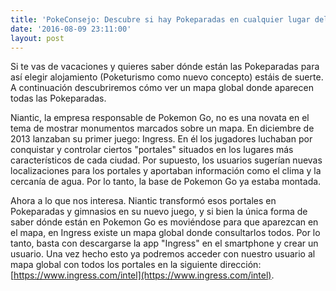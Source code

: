 ```yaml
---
title: 'PokeConsejo: Descubre si hay Pokeparadas en cualquier lugar del mundo'
date: '2016-08-09 23:11:00'
layout: post
---
```

Si te vas de vacaciones y quieres saber dónde están las Pokeparadas para así elegir alojamiento (Poketurismo como nuevo concepto) estáis de suerte. A continuación descubriremos cómo ver un mapa global donde aparecen todas las Pokeparadas.

Niantic, la empresa responsable de Pokemon Go, no es una novata en el tema de mostrar monumentos marcados sobre un mapa. En diciembre de 2013 lanzaban su primer juego: Ingress. En él los jugadores luchaban por conquistar y controlar ciertos "portales" situados en los lugares más característicos de cada ciudad. Por supuesto, los usuarios sugerían nuevas localizaciones para los portales y aportaban información como el clima y la cercanía de agua. Por lo tanto, la base de Pokemon Go ya estaba montada.

Ahora a lo que nos interesa. Niantic transformó esos portales en Pokeparadas y gimnasios en su nuevo juego, y si bien la única forma de saber dónde están en Pokemon Go es moviéndose para que aparezcan en el mapa, en Ingress existe un mapa global donde consultarlos todos. Por lo tanto, basta con descargarse la app "Ingress" en el smartphone y crear un usuario. Una vez hecho esto ya podremos acceder con nuestro usuario al mapa global con todos los portales en la siguiente dirección: [https://www.ingress.com/intel](https://www.ingress.com/intel).